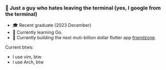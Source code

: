 ### 📌 Just a guy who hates leaving the terminal (yes, I google from the terminal)
- 🎓 Recent graduate (2023 December)
- 🚀 Currently learning Go.
- 🔨 Currently building the next muti-billion dollar flutter app [friendzone](https://github.com/Sansquad/friendzone).

Current btws:
- I use vim, btw
- I use Arch, btw

<!--
**leesj092/leesj092** is a ✨ _special_ ✨ repository because its `README.md` (this file) appears on your GitHub profile.

Here are some ideas to get you started:

- 🔭 I’m currently working on ...
- 🌱 I’m currently learning ...
- 👯 I’m looking to collaborate on ...
- 🤔 I’m looking for help with ...
- 💬 Ask me about ...
- 📫 How to reach me: ...
- 😄 Pronouns: ...
- ⚡ Fun fact: ...
-->
